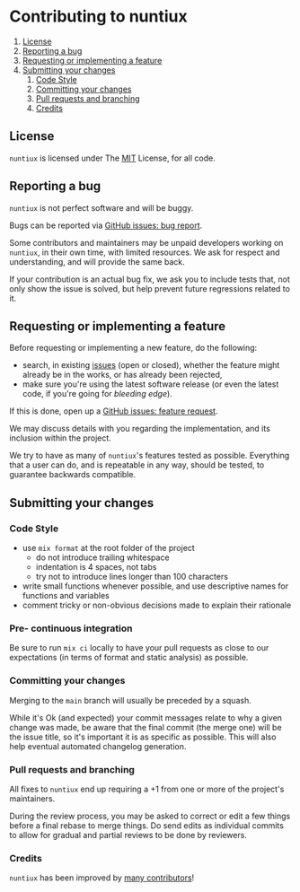 # Contributing to nuntiux

1. [License](#license)
1. [Reporting a bug](#reporting-a-bug)
1. [Requesting or implementing a feature](#requesting-or-implementing-a-feature)
1. [Submitting your changes](#submitting-your-changes)
   1. [Code Style](#code-style)
   1. [Committing your changes](#committing-your-changes)
   1. [Pull requests and branching](#pull-requests-and-branching)
   1. [Credits](#credits)

## License

`nuntiux` is licensed under The [MIT](LICENSE) License, for all code.

## Reporting a bug

`nuntiux` is not perfect software and will be buggy.

Bugs can be reported via
[GitHub issues: bug report](https://github.com/2Latinos/nuntiux/issues/new?template=bug_report.md).

Some contributors and maintainers may be unpaid developers working on `nuntiux`, in their own time,
with limited resources. We ask for respect and understanding, and will provide the same back.

If your contribution is an actual bug fix, we ask you to include tests that, not only show the issue
is solved, but help prevent future regressions related to it.

## Requesting or implementing a feature

Before requesting or implementing a new feature, do the following:

- search, in existing [issues](https://github.com/2Latinos/nuntiux/issues) (open or closed), whether
the feature might already be in the works, or has already been rejected,
- make sure you're using the latest software release (or even the latest code, if you're going for
_bleeding edge_).

If this is done, open up a
[GitHub issues: feature request](https://github.com/2Latinos/nuntiux/issues/new?template=feature_request.md).

We may discuss details with you regarding the implementation, and its inclusion within the project.

We try to have as many of `nuntiux`'s features tested as possible. Everything that a user can do,
and is repeatable in any way, should be tested, to guarantee backwards compatible.

## Submitting your changes

### Code Style

- use `mix format` at the root folder of the project
  - do not introduce trailing whitespace
  - indentation is 4 spaces, not tabs
  - try not to introduce lines longer than 100 characters
- write small functions whenever possible, and use descriptive names for functions and variables
- comment tricky or non-obvious decisions made to explain their rationale

### Pre- continuous integration

Be sure to run `mix ci` locally to have your pull requests as close to our expectations (in terms
of format and static analysis) as possible.

### Committing your changes

Merging to the `main` branch will usually be preceded by a squash.

While it's Ok (and expected) your commit messages relate to why a given change was made, be aware
that the final commit (the merge one) will be the issue title, so it's important it is as specific
as possible. This will also help eventual automated changelog generation.

### Pull requests and branching

All fixes to `nuntiux` end up requiring a +1 from one or more of the project's maintainers.

During the review process, you may be asked to correct or edit a few things before a final rebase
to merge things. Do send edits as individual commits to allow for gradual and partial reviews to be
done by reviewers.

### Credits

`nuntiux` has been improved by
[many contributors](https://github.com/2Latinos/nuntiux/graphs/contributors)!

